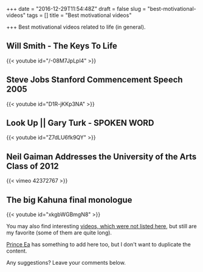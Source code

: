 +++
date = "2016-12-29T11:54:48Z"
draft = false
slug = "best-motivational-videos"
tags = []
title = "Best motivational videos"

+++
Best motivational videos related to life (in general).

<!--more-->

## Will Smith - The Keys To Life

{{< youtube id="/-08M7JpLpl4" >}}

## Steve Jobs Stanford Commencement Speech 2005

{{< youtube id="D1R-jKKp3NA" >}}

## Look Up || Gary Turk - SPOKEN WORD

{{< youtube id="Z7dLU6fk9QY" >}}

## Neil Gaiman Addresses the University of the Arts Class of 2012

{{< vimeo 42372767 >}}

## The big Kahuna final monologue

{{< youtube id="xkgbWGBmgN8" >}}

You may also find interesting [videos, which were not listed
here](https://gist.github.com/melekes/ac047081e479b4f4aeb6#life), but still
are my favorite (some of them are quite long).

[Prince Ea](/2016/11/prince-ea/) has something to add here too, but I don't
want to duplicate the content.

Any suggestions? Leave your comments below.
